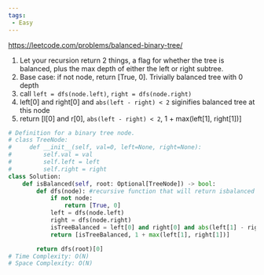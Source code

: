 ```yaml
---
tags:
 - Easy
---
```


https://leetcode.com/problems/balanced-binary-tree/

1. Let your recursion return 2 things, a flag for whether the tree is balanced, plus the max depth of either the left or right subtree.
2. Base case: if not node, return [True, 0]. Trivially balanced tree with 0 depth
3. call `left = dfs(node.left)`, `right = dfs(node.right)`
4. left[0] and right[0] and `abs(left - right) < 2` siginifies balanced tree at this node
5. return [l[0] and r[0], `abs(left - right) < 2`, 1 + max(left[1], right[1])]

```python
# Definition for a binary tree node.
# class TreeNode:
#     def __init__(self, val=0, left=None, right=None):
#         self.val = val
#         self.left = left
#         self.right = right
class Solution:
    def isBalanced(self, root: Optional[TreeNode]) -> bool:
        def dfs(node): #recursive function that will return isbalanced at each node, the height of each node
            if not node:
                return [True, 0]
            left = dfs(node.left)
            right = dfs(node.right)
            isTreeBalanced = left[0] and right[0] and abs(left[1] - right[1]) < 2
            return [isTreeBalanced, 1 + max(left[1], right[1])]

        return dfs(root)[0]
# Time Complexity: O(N)
# Space Complexity: O(N)
```